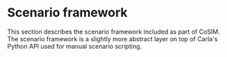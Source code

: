 # Scenario framework

This section describes the scenario framework included as part of CoSIM. The scenario framework is a slightly more abstract layer on top of Carla's Python API used for manual scenario scripting.
